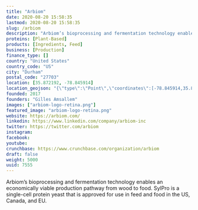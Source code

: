 ```yaml
---
title: "Arbiom"
date: 2020-08-20 15:58:35
lastmod: 2020-08-20 15:58:35
slug: /arbiom
description: "Arbiom’s bioprocessing and fermentation technology enables an economically viable production pathway from wood to food. SylPro is a single-cell protein yeast that is approved for use in feed and food in the US, Canada, and EU."
proteins: [Plant-Based]
products: [Ingredients, Feed]
business: [Production]
finance_type: []
country: "United States"
country_code: "US"
city: "Durham"
postal_code: "27703"
location: [35.872192, -78.845914]
location_geojson: "{\"type\":\"Point\",\"coordinates\":[-78.845914,35.872192]}"
founded: 2017
founders: "Gilles Amsallem"
images: ["arbiom-logo-retina.png"]
featured_image: "arbiom-logo-retina.png"
website: https://arbiom.com/
linkedin: https://www.linkedin.com/company/arbiom-inc
twitter: https://twitter.com/arbiom
instagram: 
facebook: 
youtube: 
crunchbase: https://www.crunchbase.com/organization/arbiom
draft: false
weight: 5000
uuid: 7555
---
```

Arbiom’s bioprocessing and fermentation technology enables an economically viable production pathway from wood to food. SylPro is a single-cell protein yeast that is approved for use in feed and food in the US, Canada, and EU.
